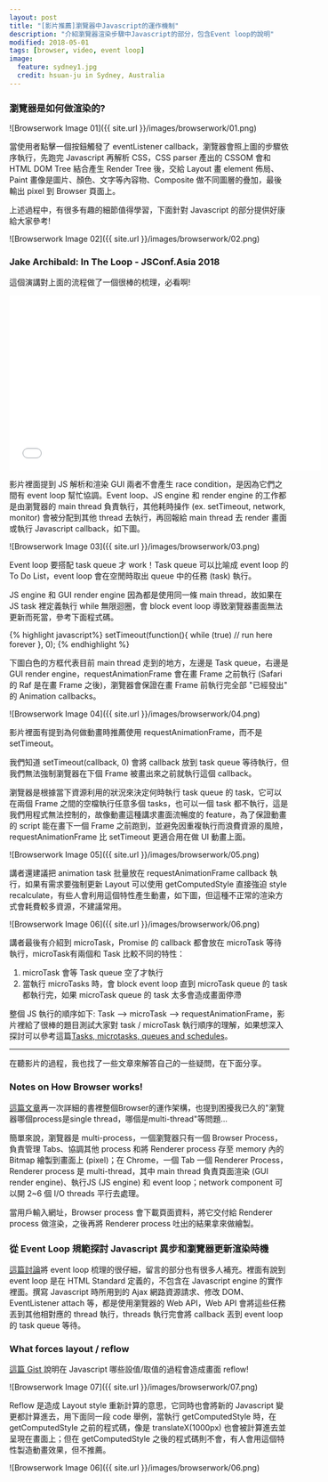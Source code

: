 ```yaml
---
layout: post
title: "[影片推薦]瀏覽器中Javascript的運作機制"
description: "介紹瀏覽器渲染步驟中Javascript的部分，包含Event loop的說明"
modified: 2018-05-01
tags: [browser, video, event loop]
image:
  feature: sydney1.jpg
  credit: hsuan-ju in Sydney, Australia
---
```


### 瀏覽器是如何做渲染的?

![Browserwork Image 01]({{ site.url }}/images/browserwork/01.png)

當使用者點擊一個按鈕觸發了 eventListener callback，瀏覽器會照上圖的步驟依序執行，先跑完 Javascript 再解析 CSS，CSS parser 產出的 CSSOM 會和 HTML DOM Tree 結合產生 Render Tree 後，交給 Layout 畫 element 佈局、Paint 畫像是圖片、顏色、文字等內容物、Composite 做不同圖層的疊加，最後輸出 pixel 到 Browser 頁面上。

上述過程中，有很多有趣的細節值得學習，下面針對 Javascript 的部分提供好康給大家參考!

![Browserwork Image 02]({{ site.url }}/images/browserwork/02.png)

### Jake Archibald: In The Loop - JSConf.Asia 2018

這個演講對上面的流程做了一個很棒的梳理，必看啊!

<iframe width="560" height="315" src="//www.youtube.com/embed/cCOL7MC4Pl0" frameborder="0"></iframe>

影片裡面提到 JS 解析和渲染 GUI 兩者不會產生 race condition，是因為它們之間有 event loop 幫忙協調。Event loop、JS engine 和 render engine 的工作都是由瀏覽器的 main thread 負責執行，其他耗時操作 (ex. setTimeout, network, monitor) 會被分配到其他 thread 去執行，再回報給 main thread 去 render 畫面或執行 Javascript callback，如下圖。

![Browserwork Image 03]({{ site.url }}/images/browserwork/03.png)

Event loop 要搭配 task queue 才 work！Task queue 可以比喻成 event loop 的 To Do List，event loop 會在空閒時取出 queue 中的任務 (task) 執行。

JS engine 和 GUI render engine 因為都是使用同一條 main thread，故如果在 JS task 裡定義執行 while 無限迴圈，會 block event loop 導致瀏覽器畫面無法更新而死當，參考下面程式碼。

{% highlight javascript%}
setTimeout(function(){
    while (true) // run here forever
}, 0);
{% endhighlight %}

下圖白色的方框代表目前 main thread 走到的地方，左邊是 Task queue，右邊是 GUI render engine，requestAnimationFrame 會在畫 Frame 之前執行 (Safari 的 Raf 是在畫 Frame 之後)，瀏覽器會保證在畫 Frame 前執行完全部 "已經發出" 的 Animation callbacks。

![Browserwork Image 04]({{ site.url }}/images/browserwork/04.png)

影片裡面有提到為何做動畫時推薦使用 requestAnimationFrame，而不是 setTimeout。

我們知道 setTimeout(callback, 0) 會將 callback 放到 task queue 等待執行，但我們無法強制瀏覽器在下個 Frame 被畫出來之前就執行這個 callback。

瀏覽器是根據當下資源利用的狀況來決定何時執行 task queue 的 task，它可以在兩個 Frame 之間的空檔執行任意多個 tasks，也可以一個 task 都不執行，這是我們用程式無法控制的，故像動畫這種講求畫面流暢度的 feature，為了保證動畫的 script 能在畫下一個 Frame 之前跑到，並避免因重複執行而浪費資源的風險，requestAnimationFrame 比 setTimeout 更適合用在做 UI 動畫上面。

![Browserwork Image 05]({{ site.url }}/images/browserwork/05.png)

講者還建議把 animation task 批量放在 requestAnimationFrame callback 執行，如果有需求要強制更新 Layout 可以使用 getComputedStyle 直接強迫 style recalculate，有些人會利用這個特性產生動畫，如下圖，但這種不正常的渲染方式會耗費較多資源，不建議常用。

![Browserwork Image 06]({{ site.url }}/images/browserwork/06.png)

講者最後有介紹到 microTask，Promise 的 callback 都會放在 microTask 等待執行，microTask有兩個和 Task 比較不同的特性：

1. microTask 會等 Task queue 空了才執行
2. 當執行 microTasks 時，會 block event loop 直到 microTask queue 的 task 都執行完，如果 microTask queue 的 task 太多會造成畫面停滯

整個 JS 執行的順序如下: Task --> microTask --> requestAnimationFrame，影片裡給了很棒的題目測試大家對 task / microTask 執行順序的理解，如果想深入探討可以參考這篇<a href="https://jakearchibald.com/2015/tasks-microtasks-queues-and-schedules/">Tasks, microtasks, queues and schedules</a>。

---

在聽影片的過程，我也找了一些文章來解答自己的一些疑問，在下面分享。

### Notes on How Browser works!
<a href="https://codeburst.io/how-browsers-work-6350a4234634">這篇文章</a>再一次詳細的書裡整個Browser的運作架構，也提到困擾我已久的"瀏覽器哪個process是single thread，哪個是multi-thread"等問題...

簡單來說，瀏覽器是 multi-process，一個瀏覽器只有一個 Browser Process，負責管理 Tabs、協調其他 process 和將 Renderer process 存至 memory 內的 Bitmap 繪製到畫面上 (pixel)；在 Chrome，一個 Tab 一個 Renderer Process，Renderer process 是 multi-thread，其中 main thread 負責頁面渲染 (GUI render engine)、執行JS (JS engine) 和 event loop；network component 可以開 2~6 個 I/O threads 平行去處理。

當用戶輸入網址，Browser process 會下載頁面資料，將它交付給 Renderer process 做渲染，之後再將 Renderer process 吐出的結果拿來做繪製。

### 從 Event Loop 規範探討 Javascript 異步和瀏覽器更新渲染時機
<a href="https://github.com/aooy/blog/issues/5">這篇討論</a>將 event loop 梳理的很仔細，留言的部分也有很多人補充。裡面有說到 event loop 是在 HTML Standard 定義的，不包含在 Javascript engine 的實作裡面。撰寫 Javascript 時所用到的 Ajax 網路資源請求、修改 DOM、EventListener attach 等，都是使用瀏覽器的 Web API，Web API 會將這些任務丟到其他相對應的 thread 執行，threads 執行完會將 callback 丟到 event loop 的 task queue 等待。

### What forces layout / reflow
<a href="https://gist.github.com/paulirish/5d52fb081b3570c81e3a">這篇 Gist </a> 說明在 Javascript 哪些設值/取值的過程會造成畫面 reflow! 

![Browserwork Image 07]({{ site.url }}/images/browserwork/07.png)

Reflow 是造成 Layout style 重新計算的意思，它同時也會將新的 Javascript 變更都計算進去，用下面同一段 code 舉例，當執行 getComputedStyle 時，在 getComputedStyle 之前的程式碼，像是 translateX(1000px) 也會被計算進去並呈現在畫面上；但在 getComputedStyle 之後的程式碼則不會，有人會用這個特性製造動畫效果，但不推薦。

![Browserwork Image 06]({{ site.url }}/images/browserwork/06.png)
